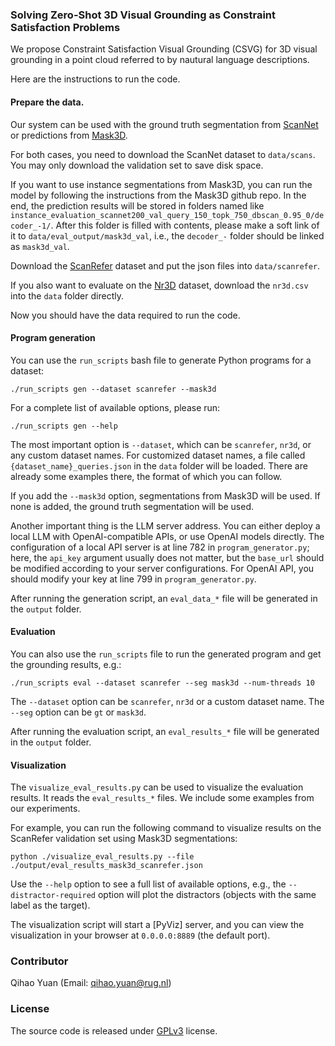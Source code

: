 ### Solving Zero-Shot 3D Visual Grounding as Constraint Satisfaction Problems

We propose Constraint Satisfaction Visual Grounding (CSVG) for 3D visual grounding in a point cloud referred to by nautural language descriptions.

Here are the instructions to run the code.

#### Prepare the data.

Our system can be used with the ground truth segmentation from [ScanNet](https://github.com/ScanNet/ScanNet) or predictions from [Mask3D](https://github.com/JonasSchult/Mask3D).

For both cases, you need to download the ScanNet dataset to ``data/scans``. You may only download the validation set to save disk space.

If you want to use instance segmentations from Mask3D, you can run the model by following the instructions from the Mask3D github repo. In the end, the prediction results will be stored in folders named like `instance_evaluation_scannet200_val_query_150_topk_750_dbscan_0.95_0/decoder_-1/`. After this folder is filled with contents, please make a soft link of it to `data/eval_output/mask3d_val`, i.e., the `decoder_-` folder should be linked as `mask3d_val`.

Download the [ScanRefer](https://github.com/daveredrum/ScanRefer) dataset and put the json files into `data/scanrefer`.

If you also want to evaluate on the [Nr3D](https://referit3d.github.io/) dataset, download the `nr3d.csv` into the `data` folder directly.

Now you should have the data required to run the code.

#### Program generation

You can use the `run_scripts` bash file to generate Python programs for a dataset:

`./run_scripts gen --dataset scanrefer --mask3d`

For a complete list of available options, please run:

`./run_scripts gen --help`

The most important option is `--dataset`, which can be `scanrefer`, `nr3d`, or any custom dataset names. For customized dataset names, a file called `{dataset_name}_queries.json` in the `data` folder will be loaded. There are already some examples there, the format of which you can follow.

If you add the `--mask3d` option, segmentations from Mask3D will be used. If none is added, the ground truth segmentation will be used.

Another important thing is the LLM server address. You can either deploy a local LLM with OpenAI-compatible APIs, or use OpenAI models directly. The configuration of a local API server is at line 782 in `program_generator.py`; here, the `api_key` argument usually does not matter, but the `base_url` should be modified according to your server configurations. For OpenAI API, you should modify your key at line 799 in `program_generator.py`.

After running the generation script, an `eval_data_*` file will be generated in the `output` folder.

#### Evaluation

You can also use the `run_scripts` file to run the generated program and get the grounding results, e.g.:

`./run_scripts eval --dataset scanrefer --seg mask3d --num-threads 10`

The `--dataset` option can be `scanrefer`, `nr3d` or a custom dataset name. The `--seg` option can be `gt` or `mask3d`.

After running the evaluation script, an `eval_results_*` file will be generated in the `output` folder.

#### Visualization

The `visualize_eval_results.py` can be used to visualize the evaluation results. It reads the `eval_results_*` files. We include some examples from our experiments.

For example, you can run the following command to visualize results on the ScanRefer validation set using Mask3D segmentations:

`python ./visualize_eval_results.py --file ./output/eval_results_mask3d_scanrefer.json`

Use the `--help` option to see a full list of available options, e.g., the `--distractor-required` option will plot the distractors (objects with the same label as the target).

The visualization script will start a [PyViz] server, and you can view the visualization in your browser at `0.0.0.0:8889` (the default port).

### Contributor

Qihao Yuan (Email: qihao.yuan@rug.nl)

### License
The source code is released under [GPLv3](https://www.gnu.org/licenses/) license.
